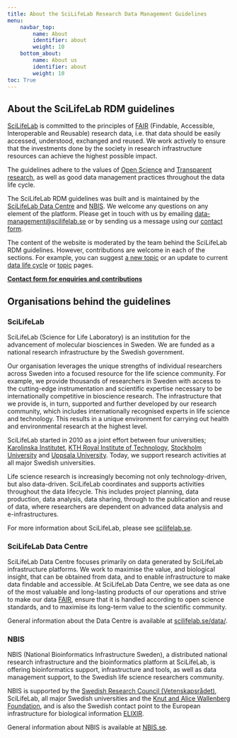 ```yaml
---
title: About the SciLifeLab Research Data Management Guidelines
menu:
    navbar_top:
        name: About
        identifier: about
        weight: 10
    bottom_about:
        name: About us
        identifier: about
        weight: 10
toc: True
---
```


## About the SciLifeLab RDM guidelines

[SciLifeLab](https://scilifelab.se/) is committed to the principles of [FAIR](/topic/fair-principles) (Findable, Accessible, Interoperable and Reusable) research data, i.e. that data should be easily accessed, understood, exchanged and reused. We work actively to ensure that the investments done by the society in research infrastructure resources can achieve the highest possible impact.

The guidelines adhere to the values of [Open Science](https://ec.europa.eu/info/research-and-innovation/strategy/strategy-2020-2024/our-digital-future/open-science_en) and [Transparent research](https://www.ucl.ac.uk/research/strategy-and-policy/research-transparency), as well as good data management practices throughout the data life cycle.

The SciLifeLab RDM guidelines was built and is maintained by the [SciLifeLab Data Centre](https://scilifelab.se/data) and [NBIS](https://nbis.se). We welcome any questions on any element of the platform. Please get in touch with us by emailing [data-management@scilifelab.se](mailto:data-management@scilifelab.se) or by sending us a message using our [contact form](/contact/).

The content of the website is moderated by the team behind the SciLifeLab RDM guidelines. However, contributions are welcome in each of the sections. For example, you can suggest [a new topic](/topic/) or an update to current [data life cycle](/data-life-cycle) or [topic](/topic/) pages.

<a href="/contact/"><b>Contact form for enquiries and contributions <i class="bi bi-arrow-right-square-fill"></i></b></a>

## Organisations behind the guidelines

### SciLifeLab

SciLifeLab (Science for Life Laboratory) is an institution for the advancement of molecular biosciences in Sweden. We are funded as a national research infrastructure by the Swedish government.

Our organisation leverages the unique strengths of individual researchers across Sweden into a focused resource for the life science community. For example, we provide thousands of researchers in Sweden with access to the cutting-edge instrumentation and scientific expertise necessary to be internationally competitive in bioscience research. The infrastructure that we provide is, in turn, supported and further developed by our research community, which includes internationally recognised experts in life science and technology. This results in a unique environment for carrying out health and environmental research at the highest level.

SciLifeLab started in 2010 as a joint effort between four universities; [Karolinska Institutet](https://www.ki.se/), [KTH Royal Institute of Technology](https://www.kth.se/), [Stockholm University](https://www.su.se/) and [Uppsala University](https://www.uu.se/). Today, we support research activities at all major Swedish universities.

Life science research is increasingly becoming not only technology-driven, but also data-driven. SciLifeLab coordinates and supports activities throughout the data lifecycle. This includes project planning, data production, data analysis, data sharing, through to the publication and reuse of data, where researchers are dependent on advanced data analysis and e-infrastructures.

For more information about SciLifeLab, please see [scilifelab.se](https://www.scilifelab.se).

### SciLifeLab Data Centre

SciLifeLab Data Centre focuses primarily on data generated by SciLifeLab infrastructure platforms. We work to maximise the value, and biological insight, that can be obtained from data, and to enable infrastructure to make data findable and accessible. At SciLifeLab Data Centre, we see data as one of the most valuable and long-lasting products of our operations and strive to make our data [FAIR](https://www.force11.org/group/fairgroup/fairprinciples), ensure that it is handled according to open science standards, and to maximise its long-term value to the scientific community.

General information about the Data Centre is available at [scilifelab.se/data/](https://www.scilifelab.se/data/).

### NBIS

NBIS (National Bioinformatics Infrastructure Sweden), a distributed national research infrastructure and the bioinformatics platform at SciLifeLab, is offering bioinformatics support, infrastructure and tools, as well as data management support, to the Swedish life science researchers community.

NBIS is supported by the [Swedish Research Council (Vetenskapsrådet)](http://www.vr.se/), SciLifeLab, all major Swedish universities and the [Knut and Alice Wallenberg Foundation](https://www.wallenberg.com/kaw/en), and is also the Swedish contact point to the European infrastructure for biological information [ELIXIR](https://www.elixir-europe.org/).

General information about NBIS is available at [NBIS.se](https://nbis.se).
